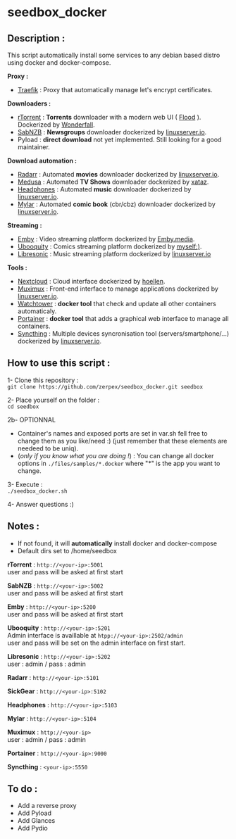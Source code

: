 # seedbox_docker

## Description :
This script automatically install some services to any debian based distro using docker and docker-compose.

**Proxy :**
- [Traefik](https://github.com/containous/traefik) : Proxy that automatically manage let's encrypt certificates.

**Downloaders :**
- [rTorrent](https://github.com/rakshasa/rtorrent) : **Torrents** downloader with a modern web UI ( [Flood](https://github.com/jfurrow/flood) ). Dockerized by [Wonderfall](https://github.com/Wonderfall/dockerfiles/tree/master/rtorrent-flood).
- [SabNZB](https://sabnzbd.org/) : **Newsgroups** downloader dockerized by [linuxserver.io](https://github.com/linuxserver/docker-sabnzbd).
- Pyload : **direct download** not yet implemented. Still looking for a good maintainer.

**Download automation :**
- [Radarr](https://github.com/Radarr/Radarr) : Automated **movies** downloader dockerized by [linuxserver.io](https://github.com/linuxserver/docker-headphones).
- [Medusa](https://github.com/pymedusa/Medusa) : Automated **TV Shows** downloader dockerized by [xataz](https://github.com/xataz/docker-medusa).
- [Headphones](https://github.com/rembo10/headphones) : Automated **music** downloader dockerized by [linuxserver.io](https://github.com/linuxserver/docker-headphones).
- [Mylar](https://github.com/evilhero/mylar) : Automated **comic book** (cbr/cbz) downloader dockerized by [linuxserver.io](https://github.com/linuxserver/docker-mylar).  

**Streaming :**
- [Emby](https://emby.media/) : Video streaming platform dockerized by [Emby.media](https://hub.docker.com/r/emby/embyserver/).
- [Ubooquity](https://vaemendis.net/ubooquity/) : Comics streaming platform dockerized by [myself:)](https://github.com/zerpex/ubooquity-docker).
- [Libresonic](https://github.com/Libresonic/libresonic) : Music streaming platform dockerized by [linuxserver.io](https://github.com/linuxserver/docker-libresonic)

**Tools :**
- [Nextcloud](https://github.com/nextcloud/server) : Cloud interface dockerized by [hoellen](https://github.com/hoellen/dockerfiles/tree/master/nextcloud).
- [Muximux](https://github.com/mescon/Muximux) : Front-end interface to manage applications dockerized by [linuxserver.io](https://hub.docker.com/r/linuxserver/muximux/).
- [Watchtower](https://github.com/v2tec/watchtower) : **docker tool** that check and update all other containers automaticaly.
- [Portainer](https://github.com/portainer/portainer) : **docker tool** that adds a graphical web interface to manage all containers.
- [Syncthing](https://syncthing.net/) : Multiple devices syncronisation tool (servers/smartphone/...) dockerized by [linuxserver.io](https://github.com/linuxserver/docker-syncthing).

## How to use this script :
1- Clone this repository :  
`git clone https://github.com/zerpex/seedbox_docker.git seedbox`

2- Place yourself on the folder :  
`cd seedbox`

2b- OPTIONNAL  
- Container's names and exposed ports are set in var.sh fell free to change them as you like/need :) (just remember that these elements are needeed to be uniq).
- (_only if you know what you are doing !_) : You can change all docker options in `./files/samples/*.docker` where "*" is the app you want to change.

3- Execute :  
`./seedbox_docker.sh`

4- Answer questions :)

## Notes :
- If not found, it will **automatically** install docker and docker-compose
- Default dirs set to /home/seedbox

**rTorrent** : `http://<your-ip>:5001`  
 user and pass will be asked at first start

**SabNZB** : `http://<your-ip>:5002`  
 user and pass will be asked at first start

**Emby** : `http://<your-ip>:5200`  
 user and pass will be asked at first start

**Ubooquity** : `http://<your-ip>:5201`  
 Admin interface is availlable at `htpp://<your-ip>:2502/admin`  
 user and pass will be set on the admin interface on first start.

**Libresonic** : `http://<your-ip>:5202`  
 user : admin / pass : admin

**Radarr** : `http://<your-ip>:5101`

**SickGear** : `http://<your-ip>:5102`

**Headphones** : `http://<your-ip>:5103`

**Mylar** : `http://<your-ip>:5104`

**Muximux** : `http://<your-ip>`  
 user : admin / pass : admin

**Portainer** : `http://<your-ip>:9000`

**Syncthing** : `<your-ip>:5550`

## To do :
- Add a reverse proxy
- Add Pyload
- Add Glances
- Add Pydio
